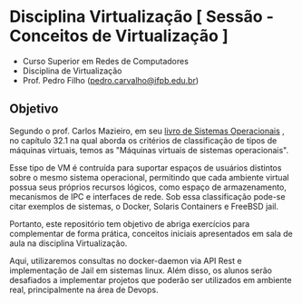 # Disciplina Virtualização [ Sessão - Conceitos de Virtualização ]

- Curso Superior em Redes de Computadores
- Disciplina de Virtualização
- Prof. Pedro Filho (pedro.carvalho@ifpb.edu.br)

## Objetivo
Segundo o prof. Carlos Mazieiro, em seu [livro de Sistemas Operacionais](https://wiki.inf.ufpr.br/maziero/doku.php?id=socm:start)
, no capítulo 32.1 na qual aborda os critérios de classificação de tipos de máquinas virtuais, temos as "Máquinas virtuais de sistemas operacionais". 

Esse tipo de VM é contruída para suportar espaços de usuários distintos sobre o mesmo sistema operacional, permitindo que cada ambiente virtual possua seus próprios recursos lógicos, como espaço de armazenamento, mecanismos de IPC e interfaces de rede. Sob essa classificação pode-se citar exemplos de sistemas, o Docker, Solaris Containers e FreeBSD jail.

Portanto, este repositório tem objetivo de abriga exercícios para complementar de forma prática, conceitos iniciais apresentados em sala de aula na disciplina Virtualização.

Aqui, utilizaremos consultas no docker-daemon via API Rest e implementação de Jail em sistemas linux. Além disso, os alunos serão desafiados a implementar projetos que poderão ser utilizados em ambiente real, principalmente na área de Devops.

